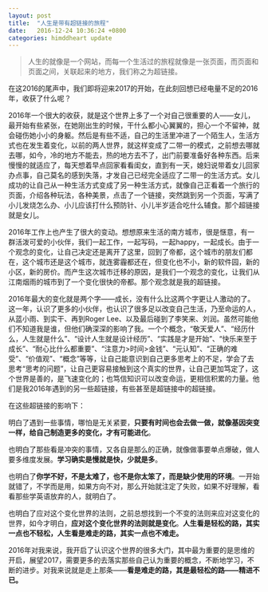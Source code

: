```yaml
---
layout: post
title:  "人生是带有超链接的旅程"
date:   2016-12-24 10:36:24 +0800
categories: himddheart update
---
```


>人生的就像是一个网站，而每一个生活过的旅程就像是一张页面，而页面和页面之间，关联起来的地方，我们称之为超链接。

在这2016的尾声中，我们即将迎来2017的开始，在此刻回想已经电量不足的2016年，收获了什么呢？

2016年一个很大的收获，就是这个世界上多了一个对自己很重要的人——女儿，最开始有些紧张，在她刚出生的时候，干什么都小心翼翼的，担心一个不留神，就会碰伤她小小的身躯。然后是有些不适，自己的生活里冲进了一个陌生人，生活方式也在发生着变化，以前的两人世界，就这样变成了二带一的模式，之前想去哪就去哪，如今，冷的地方不能去，热的地方去不了，出门前要准备好各种东西。后来慢慢的就适应了，每天想着早点回家看看闺女，直到有一天，媳妇说带着女儿回家办点事，自己莫名的感到失落，才发自己已经完全适应了二带一的生活方式。女儿成功的让自己从一种生活方式变成了另一种生活方式，就像自己正看着一个旅行的页面，介绍各种玩法，各种美景，点击了一个链接，突然跳到另一个页面，写满了小儿发烧怎么办、小儿应该打什么预防针、小儿半岁适合吃什么辅食。那个超链接就是女儿。

2016年工作上也产生了很大的变动。想想原来生活的南方城市，很是惬意，有一群活泼可爱的小伙伴，我们一起工作，一起写码，一起happy，一起成长。由于一个观念的变化，让自己决定还是离开了这里，回到了帝都，这个城市的朋友们都在，这个城市还是这个城市，就连雾霾都还在，但变化也不小，新的软件园，新的小区，新的房价。而产生这次城市迁移的原因，是我们一个观念的变化，让我们从江南烟雨的城市到了一个变化很快的帝都。那个观念就是我的超链接。

2016年最大的变化就是两个字——成长，没有什么比这两个字更让人激动的了。这一年，认识了更多的小伙伴，也认识了很多足以改变自己生活，乃至命运的人，从蓝小雨、到实干、再到Roger Lee、以及最后碰到了李笑来、刘润。虽然可能他们不知道我是谁，但他们确深深的影响了我。一个个概念，“敬天爱人”、“经历什么，人生就是什么”、“设计人生就是设计经历”、“实践是才是开始”、“快乐来至于成长”、“耐心比什么都重要”、“注意力>时间>金钱”、“元认知”、“正确的难受”、“价值观”、“概念”等等，让自己能意识到自己更多思考上的不足，学会了去思考“思考的问题”，让自己更容易接触到这个真实的世界，让自己更加笃定了，这个世界是善的，是飞速变化的；也笃信知识可以改变命运，更相信积累的力量。他们是我2016年遇到的另一些超链接，有些甚至是超链接中的超链接。

在这些超链接的影响下：

明白了遇到一些事情，哪怕是无关紧要，**只要有时间也会去做一做，就像基因突变一样，给自己制造更多的变化，才有可能进化**。

也明白了那些看是冲突的事情，又各自是那么的正确，就像做事要单点爆破，做人要多维度发展。**学习确实是慢就是快，少就是多**。

也明白了**你学不好，不是太难了，也不是你太笨了，而是缺少使用的环境**。一开始就错了，不学而是用，如果方向不对，那么开始就注定了失败，如果不好理解，看看那些学英语放弃的人，就明白了。

也明白了应对这个变化世界的法则，之前总想找到一个不变的法则来应对这变化的世界，如今才明白，**应对这个变化世界的法则就是变化**。**人生看是轻松的路，其实一点也不轻松，人生看是难走的路，其实一点也不难走。**

2016年对我来说，我开启了认识这个世界的很多大门，其中最为重要的是思维的开启，展望2017，需要更多的去落实那些自己认为重要的概念，不断地学习，不断的进步。对我来说就是走上那条——**看是难走的路，其是最轻松的路——精进不已。**





